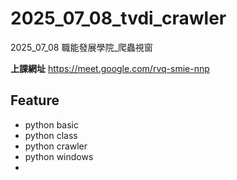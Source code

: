 # __2025_07_08_tvdi_crawler__
2025_07_08 職能發展學院_爬蟲視窗

**上課網址**
https://meet.google.com/rvq-smie-nnp

## Feature
* python basic
* python class
* python crawler
* python windows
* 
